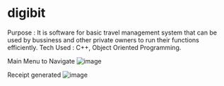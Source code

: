 # digibit
Purpose : It is software for basic travel management system that can be used by bussiness and other private owners to run their functions efficiently.
Tech Used : C++, Object Oriented Programming.


Main Menu to Navigate
![image](https://github.com/bhardwajshivansh/digibit/assets/96634814/c72169a2-9abe-4c56-8369-b2c1c027129c)


Receipt generated
![image](https://github.com/bhardwajshivansh/digibit/assets/96634814/db5ec372-513e-469f-8b5b-4bf0b2199806)
